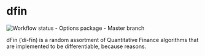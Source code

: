# dfin

![Workflow status - Options package - Master branch](https://github.com/tinkei/dfin/actions/workflows/python-package.yml/badge.svg?branch=master)

dFin (ˈdi-fīn) is a random assortment of Quantitative Finance algorithms that are implemented to be differentiable, because reasons.
